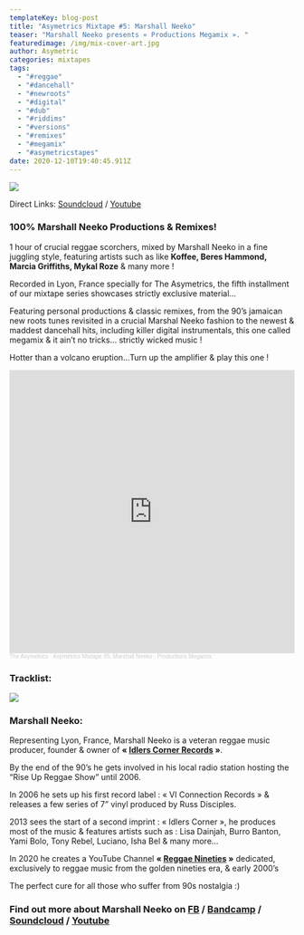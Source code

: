 ```yaml
---
templateKey: blog-post
title: "Asymetrics Mixtape #5: Marshall Neeko"
teaser: "Marshall Neeko presents « Productions Megamix ». "
featuredimage: /img/mix-cover-art.jpg
author: Asymetric
categories: mixtapes
tags:
  - "#reggae"
  - "#dancehall"
  - "#newroots"
  - "#digital"
  - "#dub"
  - "#riddims"
  - "#versions"
  - "#remixes"
  - "#megamix"
  - "#asymetricstapes"
date: 2020-12-10T19:40:45.911Z
---
```

![](/img/mix-cover-art-small.jpg)

Direct Links: [Soundcloud](https://soundcloud.com/the-asymetrics/asymetrics-mixtape-5-marshall-neeko-productions-megamix) / [Youtube](https://www.youtube.com/watch?v=BiA78SvGt74)

### 100% Marshall Neeko Productions & Remixes!

1 hour of crucial reggae scorchers, mixed by Marshall Neeko in a fine juggling style, featuring artists such as like **Koffee, Beres Hammond, Marcia Griffiths, Mykal Roze** & many more !

Recorded in Lyon, France specially for The Asymetrics, the fifth installment of our mixtape series showcases strictly exclusive material…

Featuring personal productions & classic remixes, from the 90’s jamaican new roots tunes revisited in a crucial Marshal Neeko fashion to the newest & maddest dancehall hits, including killer digital instrumentals, this one called megamix & it ain’t no tricks… strictly wicked music !

Hotter than a volcano eruption…Turn up the amplifier & play this one !

<iframe width="100%" height="500" scrolling="no" frameborder="no" allow="autoplay" src="https://w.soundcloud.com/player/?url=https%3A//api.soundcloud.com/tracks/945181885&color=%23ff5500&auto_play=false&hide_related=false&show_comments=true&show_user=true&show_reposts=false&show_teaser=true&visual=true"></iframe><div style="font-size: 10px; color: #cccccc;line-break: anywhere;word-break: normal;overflow: hidden;white-space: nowrap;text-overflow: ellipsis; font-family: Interstate,Lucida Grande,Lucida Sans Unicode,Lucida Sans,Garuda,Verdana,Tahoma,sans-serif;font-weight: 100;"><a href="https://soundcloud.com/the-asymetrics" title="The Asymetrics" target="_blank" style="color: #cccccc; text-decoration: none;">The Asymetrics</a> · <a href="https://soundcloud.com/the-asymetrics/asymetrics-mixtape-5-marshall-neeko-productions-megamix" title="Asymetrics Mixtape #5: Marshall Neeko - Productions Megamix" target="_blank" style="color: #cccccc; text-decoration: none;">Asymetrics Mixtape #5: Marshall Neeko - Productions Megamix</a></div>

### Tracklist:

![](/img/neeko-mix-cover-back.jpg)

### Marshall Neeko:

Representing Lyon, France, Marshall Neeko is a veteran reggae music producer, founder & owner of **« [Idlers Corner Records](https://www.discogs.com/fr/label/937240-Idlers-Corner-Records) »**.

By the end of the 90’s he gets involved in his local radio station hosting the “Rise Up Reggae Show” until 2006.

In 2006 he sets up his first record label : « VI Connection Records » & releases a few series of 7” vinyl produced by Russ Disciples.

2013 sees the start of a second imprint : « Idlers Corner », he produces most of the music & features artists such as : Lisa Dainjah, Burro Banton, Yami Bolo, Tony Rebel, Luciano, Isha Bel & many more…

In 2020 he creates a YouTube Channel **« [Reggae Nineties](https://www.youtube.com/channel/UCl_hsFoWsnZDWQy4nM0oMRg) »** dedicated, exclusively to reggae music from the golden nineties era, & early 2000’s 

The perfect cure for all those who suffer from 90s nostalgia :)

### Find out more about Marshall Neeko on [FB](https://www.facebook.com/marshallneeko1) / [](https://marshallneeko.bandcamp.com/)[Bandcamp](https://marshallneeko.bandcamp.com/) / [Soundcloud](https://soundcloud.com/marshall-neeko) / [Youtube](https://www.youtube.com/channel/UCiV3viTmUB85iO3pxdIOZZQ)